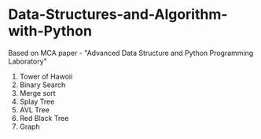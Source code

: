 # Data-Structures-and-Algorithm-with-Python
Based on MCA paper - "Advanced Data Structure and Python Programming Laboratory"

1. Tower of Hawoii
2. Binary Search
3. Merge sort
4. Splay Tree
5. AVL Tree
6. Red Black Tree
7. Graph
